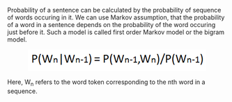 Probability of a sentence can be calculated by the probability of sequence of words occuring in it. We can use Markov assumption, that the probability of a word in a sentence depends on the probability of the word occuring just before it. Such a model is called first order Markov model or the bigram model.


<p style="text-align: center;"><img src="images/9-a.jpg"></p>

Here, W<sub>n</sub> refers to the word token corresponding to the nth word in a sequence.
